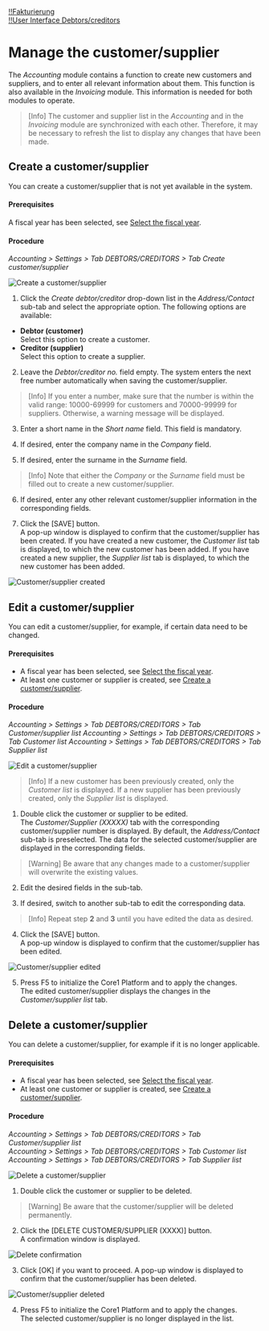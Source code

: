 [!!Fakturierung](RetailSuiteFaktBase)  
[!!User Interface Debtors/creditors](../UserInterface/02a_DebtorsCreditors.md)  

# Manage the customer/supplier

The *Accounting* module contains a function to create new customers and suppliers, and to enter all relevant information about them. This function is also available in the *Invoicing* module. This information is needed for both modules to operate.

> [Info] The customer and supplier list in the *Accounting* and in the *Invoicing* module are synchronized with each other. Therefore, it may be necessary to refresh the list to display any changes that have been made.


## Create a customer/supplier

You can create a customer/supplier that is not yet available in the system.

#### Prerequisites

A fiscal year has been selected, see [Select the fiscal year](../Operation/01_SelectFiscalYear.md).

#### Procedure

*Accounting > Settings > Tab DEBTORS/CREDITORS > Tab Create customer/supplier*

![Create a customer/supplier](../../Assets/Screenshots/RetailSuiteAccounting/Settings/CustomerSupplier/CreateCustomerSupplier.png "[Create a customer/supplier]")

1. Click the *Create debtor/creditor* drop-down list in the *Address/Contact* sub-tab and select the appropriate option. The following options are available:

  - **Debtor (customer)**  
  Select this option to create a customer.
  - **Creditor (supplier)**  
  Select this option to create a supplier.


2. Leave the *Debtor/creditor no.* field empty. The system enters the next free number automatically when saving the customer/supplier.  

  > [Info] If you enter a number, make sure that the number is within the valid range: 10000-69999 for customers and 70000-99999 for suppliers. Otherwise, a warning message will be displayed.

3. Enter a short name in the *Short name* field. This field is mandatory.

4. If desired, enter the company name in the *Company* field.   

5. If desired, enter the surname in the *Surname* field.   

  > [Info] Note that either the *Company* or the *Surname* field must be filled out to create a new customer/supplier.   

6. If desired, enter any other relevant customer/supplier information in the corresponding fields.

7. Click the [SAVE] button.  
A pop-up window is displayed to confirm that the customer/supplier has been created. If you have created a new customer, the *Customer list* tab is displayed, to which the new customer has been added. If you have created a new supplier, the *Supplier list* tab is displayed, to which the new customer has been added.

  ![Customer/supplier created](../../Assets/Screenshots/RetailSuiteAccounting/Settings/CustomerSupplier/CustomerSupplierCreated.png "[Customer/supplier created]")


## Edit a customer/supplier

You can edit a customer/supplier, for example, if certain data need to be changed.

#### Prerequisites

- A fiscal year has been selected, see [Select the fiscal year](../Operation/01_SelectFiscalYear.md).
- At least one customer or supplier is created, see [Create a customer/supplier](#create-a-customersupplier).

#### Procedure

*Accounting > Settings > Tab DEBTORS/CREDITORS > Tab Customer/supplier list*
*Accounting > Settings > Tab DEBTORS/CREDITORS > Tab Customer list*
*Accounting > Settings > Tab DEBTORS/CREDITORS > Tab Supplier list*

![Edit a customer/supplier](../../Assets/Screenshots/RetailSuiteAccounting/Settings/CustomerSupplier/EditCustomerSupplier.png "[Edit a customer/supplier]")

> [Info] If a new customer has been previously created, only the *Customer list* is displayed. If a new supplier has been previously created, only the *Supplier list* is displayed.

1. Double click the customer or supplier to be edited.   
  The *Customer/Supplier (XXXXX)* tab with the corresponding customer/supplier number is displayed. By default, the *Address/Contact* sub-tab is preselected. The data for the selected customer/supplier are displayed in the corresponding fields.

  > [Warning] Be aware that any changes made to a customer/supplier will overwrite the existing values.

2. Edit the desired fields in the sub-tab.   

3. If desired, switch to another sub-tab to edit the corresponding data.

  > [Info] Repeat step **2** and **3** until you have edited the data as desired.

4. Click the [SAVE] button.   
A pop-up window is displayed to confirm that the customer/supplier has been edited.

  ![Customer/supplier edited](../../Assets/Screenshots/RetailSuiteAccounting/Settings/CustomerSupplier/CustomerSupplierEdited.png "[Customer/supplier edited]")


5. Press F5 to initialize the Core1 Platform and to apply the changes.  
The edited customer/supplier displays the changes in the *Customer/supplier list* tab.


## Delete a customer/supplier

You can delete a customer/supplier, for example if it is no longer applicable.

#### Prerequisites

- A fiscal year has been selected, see [Select the fiscal year](../Operation/01_SelectFiscalYear.md).
- At least one customer or supplier is created, see [Create a customer/supplier](#create-a-customersupplier).

#### Procedure

*Accounting > Settings > Tab DEBTORS/CREDITORS > Tab Customer/supplier list*  
*Accounting > Settings > Tab DEBTORS/CREDITORS > Tab Customer list*  
*Accounting > Settings > Tab DEBTORS/CREDITORS > Tab Supplier list*  

![Delete a customer/supplier](../../Assets/Screenshots/RetailSuiteAccounting/Settings/CustomerSupplier/EditCustomerSupplier.png "[Delete a customer/supplier]")

1. Double click the customer or supplier to be deleted.

  > [Warning] Be aware that the customer/supplier will be deleted permanently.

2. Click the [DELETE CUSTOMER/SUPPLIER (XXXX)] button.  
A confirmation window is displayed.

  ![Delete confirmation](../../Assets/Screenshots/RetailSuiteAccounting/Settings/CustomerSupplier/DeleteConfirmationWindow.png "[Delete confirmation]")


3. Click [OK] if you want to proceed. A pop-up window is displayed to confirm that the customer/supplier has been deleted.

  ![Customer/supplier deleted](../../Assets/Screenshots/RetailSuiteAccounting/Settings/CustomerSupplier/CustomerSupplierDeleted.png "[Customer/supplier deleted]")


4. Press F5 to initialize the Core1 Platform and to apply the changes.  
The selected customer/supplier is no longer displayed in the list.
